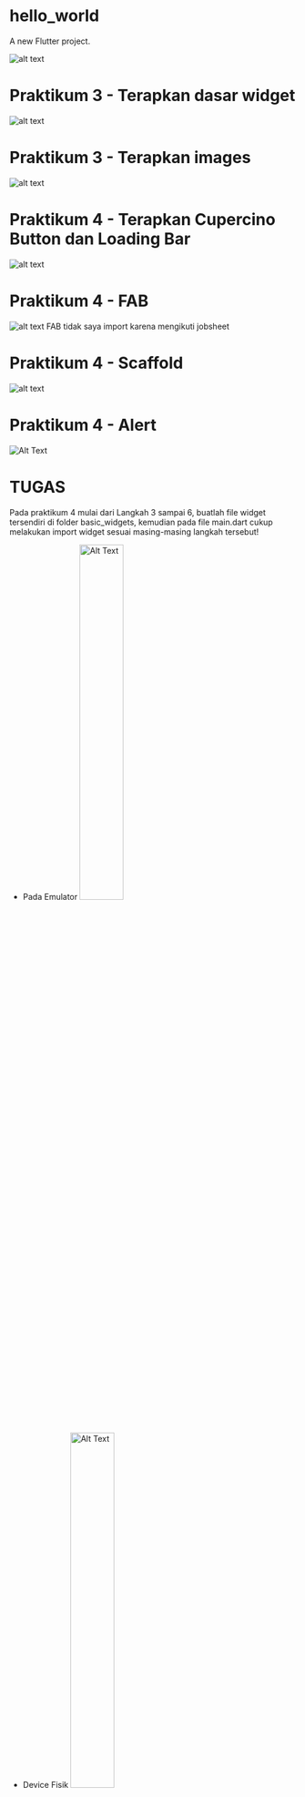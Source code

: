 # hello_world

A new Flutter project.

![alt text](images/image.png)

# Praktikum 3 - Terapkan dasar widget

![alt text](images/image-1.png)

# Praktikum 3 - Terapkan images

![alt text](images/image-2.png)

# Praktikum 4 - Terapkan Cupercino Button dan Loading Bar

![alt text](images/image-3.png)

# Praktikum 4 - FAB

![alt text](images/image-4.png)
FAB tidak saya import karena mengikuti jobsheet

# Praktikum 4 - Scaffold

![alt text](images/image-5.png)

# Praktikum 4 - Alert

![Alt Text](images/alert.gif)

# TUGAS

Pada praktikum 4 mulai dari Langkah 3 sampai 6, buatlah file widget tersendiri di folder basic_widgets, kemudian pada file main.dart cukup melakukan import widget sesuai masing-masing langkah tersebut!

- Pada Emulator
  <img src="images/tugas-2.gif" alt="Alt Text" width="40%" height="40%">
- Device Fisik
  <img src="images/tugasF-2.gif" alt="Alt Text" width="40%" height="40%">
